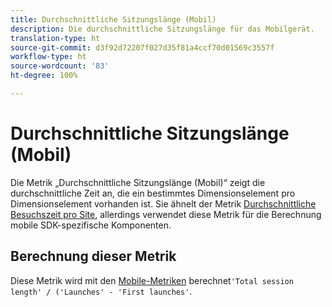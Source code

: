 ```yaml
---
title: Durchschnittliche Sitzungslänge (Mobil)
description: Die durchschnittliche Sitzungslänge für das Mobilgerät.
translation-type: ht
source-git-commit: d3f92d72207f027d35f81a4ccf70d01569c3557f
workflow-type: ht
source-wordcount: '83'
ht-degree: 100%

---
```



# Durchschnittliche Sitzungslänge (Mobil)

Die Metrik „Durchschnittliche Sitzungslänge (Mobil)“ zeigt die durchschnittliche Zeit an, die ein bestimmtes Dimensionselement pro Dimensionselement vorhanden ist. Sie ähnelt der Metrik [Durchschnittliche Besuchszeit pro Site](average-time-on-site.md), allerdings verwendet diese Metrik für die Berechnung mobile SDK-spezifische Komponenten.

## Berechnung dieser Metrik

Diese Metrik wird mit den [Mobile-Metriken](https://docs.adobe.com/content/help/de-DE/mobile-services/using/get-started-ug/mobile-metrics/metrics-reference.html) berechnet`'Total session length' / ('Launches' - 'First launches'`.
